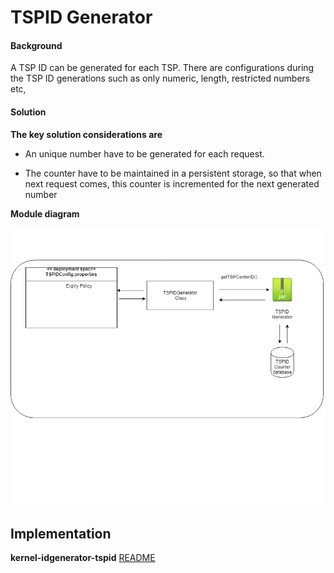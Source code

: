 ﻿# TSPID Generator

#### Background

A TSP ID can be generated for each TSP. There are configurations during the TSP ID generations such as only numeric, length, restricted numbers etc, 

#### Solution



**The key solution considerations are**


- An unique number have to be generated for each request.

- The counter have to be maintained in a persistent storage, so that when next request comes, this counter is incremented for the next generated number


**Module diagram**



![Module Diagram](_images/kernel-idgenerator-tspid.jpg)



## Implementation


**kernel-idgenerator-tspid** [README](../../../kernel/kernel-idgenerator-tspid/README.md)

